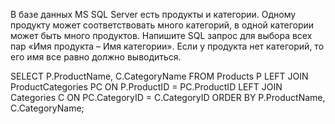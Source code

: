 В базе данных MS SQL Server есть продукты и категории. Одному продукту может соответствовать много категорий, в одной категории может быть много продуктов. Напишите SQL запрос для выбора всех пар «Имя продукта – Имя категории». Если у продукта нет категорий, то его имя все равно должно выводиться.

SELECT 
    P.ProductName,
    C.CategoryName
FROM 
    Products P
LEFT JOIN 
    ProductCategories PC ON P.ProductID = PC.ProductID
LEFT JOIN 
    Categories C ON PC.CategoryID = C.CategoryID
ORDER BY 
    P.ProductName, C.CategoryName;


